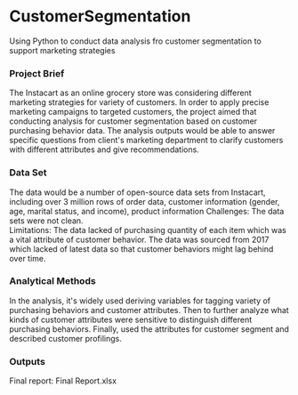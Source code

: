 # CustomerSegmentation
Using Python to conduct data analysis fro customer segmentation to support marketing strategies


### Project Brief
The Instacart as an online grocery store was considering different marketing strategies for variety of customers. In order to apply precise marketing campaigns to targeted customers, the project aimed that conducting analysis for customer segmentation based on customer purchasing behavior data. The analysis outputs would be able to answer specific questions from client's marketing department to clarify customers with different attributes and give recommendations.

### Data Set
The data would be a number of open-source data sets from Instacart, including over 3 million rows of order data, customer information (gender, age, marital status, and income), product information
Challenges: The data sets were not clean.  
Limitations: The data lacked of purchasing quantity of each item which was a vital attribute of customer behavior. The data was sourced from 2017 which lacked of latest data so that customer behaviors might lag behind over time. 

### Analytical Methods
In the analysis, it's widely used deriving variables for tagging variety of purchasing behaviors and customer attributes. Then to further analyze what kinds of customer attributes were sensitive to distinguish different purchasing behaviors. Finally, used the attributes for customer segment and described customer profilings.

### Outputs
Final report: Final Report.xlsx

